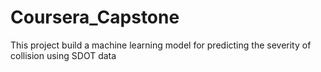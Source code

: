 # Coursera_Capstone
This project build a machine learning model for predicting the severity of collision using SDOT data 

